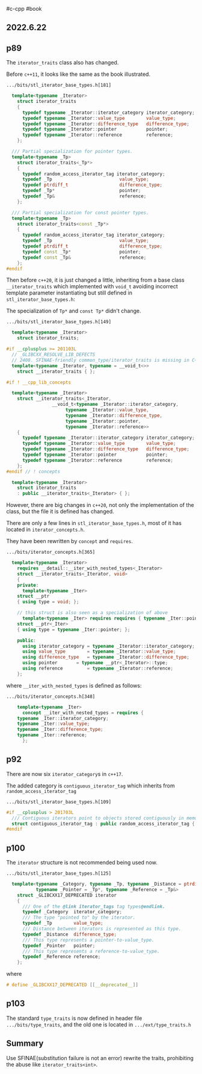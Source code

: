 #c-cpp #book 
## 2022.6.22

## p89

The `iterator_traits` class also has changed.

Before `c++11`, it looks like the same as the book illustrated.

`.../bits/stl_iterator_base_types.h[181]`

```cpp
  template<typename _Iterator>
    struct iterator_traits
    {
      typedef typename _Iterator::iterator_category iterator_category;
      typedef typename _Iterator::value_type        value_type;
      typedef typename _Iterator::difference_type   difference_type;
      typedef typename _Iterator::pointer           pointer;
      typedef typename _Iterator::reference         reference;
    };

  /// Partial specialization for pointer types.
  template<typename _Tp>
    struct iterator_traits<_Tp*>
    {
      typedef random_access_iterator_tag iterator_category;
      typedef _Tp                         value_type;
      typedef ptrdiff_t                   difference_type;
      typedef _Tp*                        pointer;
      typedef _Tp&                        reference;
    };

  /// Partial specialization for const pointer types.
  template<typename _Tp>
    struct iterator_traits<const _Tp*>
    {
      typedef random_access_iterator_tag iterator_category;
      typedef _Tp                         value_type;
      typedef ptrdiff_t                   difference_type;
      typedef const _Tp*                  pointer;
      typedef const _Tp&                  reference;
    };
#endif
```

Then before `c++20`, it is just changed a little, inheriting from a base class `__iterator_traits` which implemented with `void_t` avoiding incorrect template parameter instantiating but still defined in `stl_iterator_base_types.h`:

The specialization of `Tp*` and `const Tp*` didn't change.

`.../bits/stl_iterator_base_types.h[149]`

```cpp
  template<typename _Iterator>
    struct iterator_traits;

#if __cplusplus >= 201103L
  // _GLIBCXX_RESOLVE_LIB_DEFECTS
  // 2408. SFINAE-friendly common_type/iterator_traits is missing in C++14
  template<typename _Iterator, typename = __void_t<>>
    struct __iterator_traits { };

#if ! __cpp_lib_concepts

  template<typename _Iterator>
    struct __iterator_traits<_Iterator,
			     __void_t<typename _Iterator::iterator_category,
				      typename _Iterator::value_type,
				      typename _Iterator::difference_type,
				      typename _Iterator::pointer,
				      typename _Iterator::reference>>
    {
      typedef typename _Iterator::iterator_category iterator_category;
      typedef typename _Iterator::value_type        value_type;
      typedef typename _Iterator::difference_type   difference_type;
      typedef typename _Iterator::pointer           pointer;
      typedef typename _Iterator::reference         reference;
    };
#endif // ! concepts

  template<typename _Iterator>
    struct iterator_traits
    : public __iterator_traits<_Iterator> { };
```

However, there are big changes in `c++20`, not only the implementation of the class, but the file it is defined has changed.

There are only a few lines in `stl_iterator_base_types.h`, most of it has located in `iterator_concepts.h`.

They have been rewritten by `concept` and `requires`.

`.../bits/iterator_concepts.h[365]`
```cpp
  template<typename _Iterator>
    requires __detail::__iter_with_nested_types<_Iterator>
    struct __iterator_traits<_Iterator, void>
    {
    private:
      template<typename _Iter>
	struct __ptr
	{ using type = void; };

    // this struct is also seen as a specialization of above
      template<typename _Iter> requires requires { typename _Iter::pointer; }
	struct __ptr<_Iter>
	{ using type = typename _Iter::pointer; };

    public:
      using iterator_category = typename _Iterator::iterator_category;
      using value_type	      = typename _Iterator::value_type;
      using difference_type   = typename _Iterator::difference_type;
      using pointer	      = typename __ptr<_Iterator>::type;
      using reference	      = typename _Iterator::reference;
    };
```

where `__iter_with_nested_types` is defined as follows:

`.../bits/iterator_concepts.h[348]`
```cpp
    template<typename _Iter>
      concept __iter_with_nested_types = requires {
	typename _Iter::iterator_category;
	typename _Iter::value_type;
	typename _Iter::difference_type;
	typename _Iter::reference;
      };
```

## p92

There are now six `iterator_category`s in `c++17`.

The added category is `contiguous_iterator_tag` which inherits from `random_access_iterator_tag `

`.../bits/stl_iterator_base_types.h[109]`
```cpp
#if __cplusplus > 201703L
  /// Contiguous iterators point to objects stored contiguously in memory.
  struct contiguous_iterator_tag : public random_access_iterator_tag { };
#endif
```

## p100

The `iterator` structure is not recommended being used now.

`.../bits/stl_iterator_base_types.h[125]`
```cpp
  template<typename _Category, typename _Tp, typename _Distance = ptrdiff_t,
           typename _Pointer = _Tp*, typename _Reference = _Tp&>
    struct _GLIBCXX17_DEPRECATED iterator
    {
      /// One of the @link iterator_tags tag types@endlink.
      typedef _Category  iterator_category;
      /// The type "pointed to" by the iterator.
      typedef _Tp        value_type;
      /// Distance between iterators is represented as this type.
      typedef _Distance  difference_type;
      /// This type represents a pointer-to-value_type.
      typedef _Pointer   pointer;
      /// This type represents a reference-to-value_type.
      typedef _Reference reference;
    };
```
where

```cpp
# define _GLIBCXX17_DEPRECATED [[__deprecated__]]
```

## p103

The standard `type_traits` is now defined in header file `.../bits/type_traits`, and the old one is located in `.../ext/type_traits.h`

## Summary

Use SFINAE(substitution failure is not an error) rewrite the traits, prohibiting the abuse like `iterator_traits<int>`.

